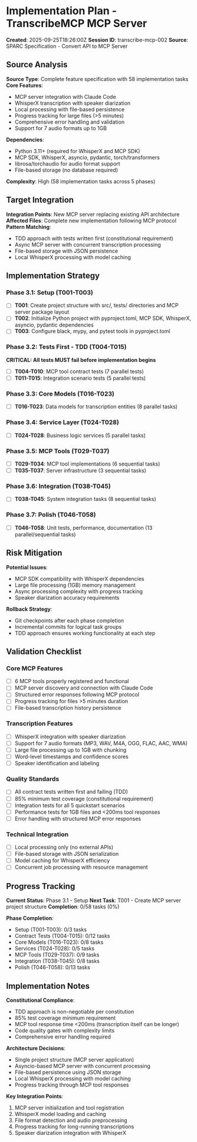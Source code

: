 # Implementation Plan - TranscribeMCP MCP Server
**Created**: 2025-09-25T18:26:00Z
**Session ID**: transcribe-mcp-002
**Source**: SPARC Specification - Convert API to MCP Server

## Source Analysis

**Source Type**: Complete feature specification with 58 implementation tasks
**Core Features**:
- MCP server integration with Claude Code
- WhisperX transcription with speaker diarization
- Local processing with file-based persistence
- Progress tracking for large files (>5 minutes)
- Comprehensive error handling and validation
- Support for 7 audio formats up to 1GB

**Dependencies**:
- Python 3.11+ (required for WhisperX and MCP SDK)
- MCP SDK, WhisperX, asyncio, pydantic, torch/transformers
- librosa/torchaudio for audio format support
- File-based storage (no database required)

**Complexity**: High (58 implementation tasks across 5 phases)

## Target Integration

**Integration Points**: New MCP server replacing existing API architecture
**Affected Files**: Complete new implementation following MCP protocol
**Pattern Matching**:
- TDD approach with tests written first (constitutional requirement)
- Async MCP server with concurrent transcription processing
- File-based storage with JSON persistence
- Local WhisperX processing with model caching

## Implementation Strategy

### Phase 3.1: Setup (T001-T003)
- [ ] **T001**: Create project structure with src/, tests/ directories and MCP server package layout
- [ ] **T002**: Initialize Python project with pyproject.toml, MCP SDK, WhisperX, asyncio, pydantic dependencies
- [ ] **T003**: Configure black, mypy, and pytest tools in pyproject.toml

### Phase 3.2: Tests First - TDD (T004-T015)
**CRITICAL: All tests MUST fail before implementation begins**
- [ ] **T004-T010**: MCP tool contract tests (7 parallel tests)
- [ ] **T011-T015**: Integration scenario tests (5 parallel tests)

### Phase 3.3: Core Models (T016-T023)
- [ ] **T016-T023**: Data models for transcription entities (8 parallel tasks)

### Phase 3.4: Service Layer (T024-T028)
- [ ] **T024-T028**: Business logic services (5 parallel tasks)

### Phase 3.5: MCP Tools (T029-T037)
- [ ] **T029-T034**: MCP tool implementations (6 sequential tasks)
- [ ] **T035-T037**: Server infrastructure (3 sequential tasks)

### Phase 3.6: Integration (T038-T045)
- [ ] **T038-T045**: System integration tasks (8 sequential tasks)

### Phase 3.7: Polish (T046-T058)
- [ ] **T046-T058**: Unit tests, performance, documentation (13 parallel/sequential tasks)

## Risk Mitigation

**Potential Issues**:
- MCP SDK compatibility with WhisperX dependencies
- Large file processing (1GB) memory management
- Async processing complexity with progress tracking
- Speaker diarization accuracy requirements

**Rollback Strategy**:
- Git checkpoints after each phase completion
- Incremental commits for logical task groups
- TDD approach ensures working functionality at each step

## Validation Checklist

### Core MCP Features
- [ ] 6 MCP tools properly registered and functional
- [ ] MCP server discovery and connection with Claude Code
- [ ] Structured error responses following MCP protocol
- [ ] Progress tracking for files >5 minutes duration
- [ ] File-based transcription history persistence

### Transcription Features
- [ ] WhisperX integration with speaker diarization
- [ ] Support for 7 audio formats (MP3, WAV, M4A, OGG, FLAC, AAC, WMA)
- [ ] Large file processing up to 1GB with chunking
- [ ] Word-level timestamps and confidence scores
- [ ] Speaker identification and labeling

### Quality Standards
- [ ] All contract tests written first and failing (TDD)
- [ ] 85% minimum test coverage (constitutional requirement)
- [ ] Integration tests for all 5 quickstart scenarios
- [ ] Performance tests for 1GB files and <200ms tool responses
- [ ] Error handling with structured MCP error responses

### Technical Integration
- [ ] Local processing only (no external APIs)
- [ ] File-based storage with JSON serialization
- [ ] Model caching for WhisperX efficiency
- [ ] Concurrent job processing with resource management

## Progress Tracking

**Current Status**: Phase 3.1 - Setup
**Next Task**: T001 - Create MCP server project structure
**Completion**: 0/58 tasks (0%)

**Phase Completion**:
- Setup (T001-T003): 0/3 tasks
- Contract Tests (T004-T015): 0/12 tasks
- Core Models (T016-T023): 0/8 tasks
- Services (T024-T028): 0/5 tasks
- MCP Tools (T029-T037): 0/9 tasks
- Integration (T038-T045): 0/8 tasks
- Polish (T046-T058): 0/13 tasks

## Implementation Notes

**Constitutional Compliance**:
- TDD approach is non-negotiable per constitution
- 85% test coverage minimum requirement
- MCP tool response time <200ms (transcription itself can be longer)
- Code quality gates with complexity limits
- Comprehensive error handling required

**Architecture Decisions**:
- Single project structure (MCP server application)
- Asyncio-based MCP server with concurrent processing
- File-based persistence using JSON storage
- Local WhisperX processing with model caching
- Progress tracking through MCP tool responses

**Key Integration Points**:
1. MCP server initialization and tool registration
2. WhisperX model loading and caching
3. File format detection and audio preprocessing
4. Progress tracking for long-running transcriptions
5. Speaker diarization integration with WhisperX